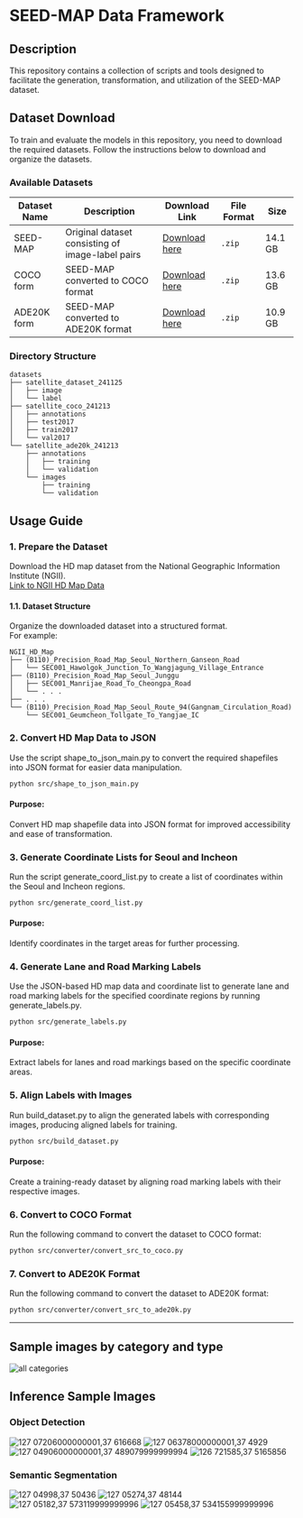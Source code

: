 # SEED-MAP Data Framework
## Description
This repository contains a collection of scripts and tools designed to facilitate the generation, transformation, and utilization of the SEED-MAP dataset.



## Dataset Download
To train and evaluate the models in this repository, you need to download the required datasets. Follow the instructions below to download and organize the datasets.

### Available Datasets

| Dataset Name       | Description                                   | Download Link                                                                 | File Format | Size    |
|--------------------|-----------------------------------------------|-------------------------------------------------------------------------------|-------------|---------|
| SEED-MAP          | Original dataset consisting of image-label pairs | [Download here](https://1drv.ms/u/s!ApIuZ8oQlFPzkd0IVO8x4OeIsFGSKQ?e=VP0KdX)                                | `.zip`      | 14.1 GB   |
| COCO form          | SEED-MAP converted to COCO format | [Download here](https://1drv.ms/u/s!ApIuZ8oQlFPzkd0HS_xT2T0GtYQJ0w?e=miEozW)                                | `.zip`   | 13.6 GB   |
| ADE20K form          | SEED-MAP converted to ADE20K format | [Download here](https://1drv.ms/u/s!ApIuZ8oQlFPzkd0Gp6jZu6r0T_2_Pg?e=OPz8rq)                                | `.zip`      | 10.9 GB   |

### Directory Structure

```plaintext
datasets
├── satellite_dataset_241125
│   ├── image
│   └── label
├── satellite_coco_241213
│   ├── annotations
│   ├── test2017
│   ├── train2017
│   └── val2017
└── satellite_ade20k_241213
    ├── annotations
    │   ├── training
    │   └── validation
    └── images
        ├── training
        └── validation
```
## Usage Guide

### 1. Prepare the Dataset
Download the HD map dataset from the National Geographic Information Institute (NGII).  
[Link to NGII HD Map Data](https://map.ngii.go.kr/ms/pblictn/preciseRoadMap.do)

#### 1.1. Dataset Structure
Organize the downloaded dataset into a structured format.  
For example:
```plaintext
NGII_HD_Map
├── (B110)_Precision_Road_Map_Seoul_Northern_Ganseon_Road
│   └── SEC001_Hawolgok_Junction_To_Wangjagung_Village_Entrance
├── (B110)_Precision_Road_Map_Seoul_Junggu
│   ├── SEC001_Manrijae_Road_To_Cheongpa_Road
│   └── . . .
├── . . .
└── (B110)_Precision_Road_Map_Seoul_Route_94(Gangnam_Circulation_Road)
    └── SEC001_Geumcheon_Tollgate_To_Yangjae_IC
```


### 2. Convert HD Map Data to JSON
Use the script shape_to_json_main.py to convert the required shapefiles into JSON format for easier data manipulation.

```bash
python src/shape_to_json_main.py
```

#### Purpose:
Convert HD map shapefile data into JSON format for improved accessibility and ease of transformation.


### 3. Generate Coordinate Lists for Seoul and Incheon
Run the script generate_coord_list.py to create a list of coordinates within the Seoul and Incheon regions.

```bash
python src/generate_coord_list.py
```
#### Purpose:
Identify coordinates in the target areas for further processing.


### 4. Generate Lane and Road Marking Labels
Use the JSON-based HD map data and coordinate list to generate lane and road marking labels for the specified coordinate regions by running generate_labels.py.

```bash
python src/generate_labels.py
```
#### Purpose:
Extract labels for lanes and road markings based on the specific coordinate areas.


### 5. Align Labels with Images
Run build_dataset.py to align the generated labels with corresponding images, producing aligned labels for training.

```bash
python src/build_dataset.py
```
#### Purpose:
Create a training-ready dataset by aligning road marking labels with their respective images.

### 6. Convert to COCO Format
Run the following command to convert the dataset to COCO format:

```bash
python src/converter/convert_src_to_coco.py
```

### 7. Convert to ADE20K Format
Run the following command to convert the dataset to ADE20K format:

```bash
python src/converter/convert_src_to_ade20k.py
```
---
## Sample images by category and type
![all categories](https://github.com/user-attachments/assets/e337833e-c0c2-4368-bed3-9e320e8eaabf)





## Inference Sample Images
### Object Detection
![127 07206000000001,37 616668](https://github.com/user-attachments/assets/b3bc484d-3b39-4150-a8cd-da358b67801f)
![127 06378000000001,37 4929](https://github.com/user-attachments/assets/5f752628-5ec8-4175-992d-fd865cccd411)
![127 04906000000001,37 489079999999994](https://github.com/user-attachments/assets/fe751f86-d152-43a7-8201-ad44f9aa67b0)
![126 721585,37 5165856](https://github.com/user-attachments/assets/ec32fefc-71f4-4d66-8126-bdf58372d1fd)

### Semantic Segmentation
![127 04998,37 50436](https://github.com/user-attachments/assets/5e719f25-41dc-4a9a-935c-ec3b7d6fcce3)
![127 05274,37 48144](https://github.com/user-attachments/assets/1f7586f9-f461-43a6-8624-c2dd4fbce518)
![127 05182,37 573119999999996](https://github.com/user-attachments/assets/360e5ec2-b132-4f74-b1ce-7174c9f5ba06)
![127 05458,37 534155999999996](https://github.com/user-attachments/assets/e51854bf-4b2d-4369-a60a-c07312d66e00)

